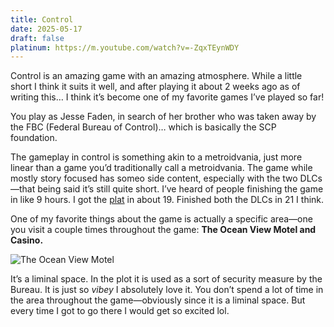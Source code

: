 ```yaml
---
title: Control
date: 2025-05-17
draft: false
platinum: https://m.youtube.com/watch?v=-ZqxTEynWDY
---
```

Control is an amazing game with an amazing atmosphere. While a little short I think it suits it well, and after playing it about 2 weeks ago as of writing this… I think it’s become one of my favorite games I’ve played so far!

You play as Jesse Faden, in search of her brother who was taken away by the FBC (Federal Bureau of Control)… which is basically the SCP foundation. 

The gameplay in control is something akin to a metroidvania, just more linear than a game you’d traditionally call a metroidvania. The game while mostly story focused has someo side content, especially with the two DLCs—that being said it’s still quite short. I’ve heard of people finishing the game in like 9 hours. I got the [plat](https://m.youtube.com/watch?v=-ZqxTEynWDY) in about 19. Finished both the DLCs in 21 I think.

One of my favorite things about the game is actually a specific area—one you visit a couple times throughout the game: **The Ocean View Motel and Casino.**

![The Ocean View Motel](https://raw.githubusercontent.com/ranhya/ranhya.github.io/refs/heads/main/images/The%20Ocean%20View%20Motel%20and%20Casino.JPEG)


It’s a liminal space. In the plot it is used as a sort of security measure by the Bureau. It is just so *vibey* I absolutely love it. You don’t spend a lot of time in the area throughout the game—obviously since it is a liminal space. But every time I got to go there I would get so excited lol.
